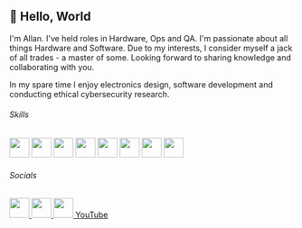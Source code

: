 ## :wave: Hello, World

I'm Allan. I've held roles in Hardware, Ops and QA. I'm passionate about all things Hardware and Software. Due to my interests, I consider myself a jack of all trades - a master of some. Looking forward to sharing knowledge and collaborating with you.

In my spare time I enjoy electronics design, software development and conducting ethical cybersecurity research. 

###### Skills
<p align="left">
  <img width="35px" height="35px" src="https://cdn.jsdelivr.net/gh/devicons/devicon/icons/cplusplus/cplusplus-original.svg" />
  <img width="35px" height="35px" src="https://cdn.jsdelivr.net/gh/devicons/devicon/icons/csharp/csharp-original.svg" />
  <img width="35px" height="35px" src="https://cdn.jsdelivr.net/gh/devicons/devicon/icons/dotnetcore/dotnetcore-original.svg" />
  <img width="35px" height="35px" src="https://cdn.jsdelivr.net/gh/devicons/devicon/icons/html5/html5-original-wordmark.svg" />
  <img width="35px" height="35px" src="https://cdn.jsdelivr.net/gh/devicons/devicon/icons/css3/css3-original-wordmark.svg" />
  <img width="35px" height="35px" src="https://cdn.jsdelivr.net/gh/devicons/devicon/icons/javascript/javascript-original.svg" />
  <img width="35px" height="35px" src="https://cdn.jsdelivr.net/gh/devicons/devicon/icons/python/python-original.svg" />        
  <img width="35px" height="35px" src="https://cdn.jsdelivr.net/gh/devicons/devicon/icons/linux/linux-original.svg" />
</p>

###### Socials
<p align="left">
  <a href="https://github.com/allanregush?tab=followers">
    <img width="35px" height="35px" src="https://cdn.jsdelivr.net/gh/devicons/devicon/icons/github/github-original.svg" />      
  </a>
  <a href="http://twitter.com/allanregush">
     <img width="35px" height="35px" src="https://cdn.jsdelivr.net/gh/devicons/devicon/icons/twitter/twitter-original.svg" />
  </a>
  <a href="https://www.linkedin.com/in/allanregush/">
    <img width="35px" height="35px" src="https://cdn.jsdelivr.net/gh/devicons/devicon/icons/linkedin/linkedin-original.svg" >
  </a>
  <a href="http://youtube.com/channel/UCm3gi8KLvEcIHT1SzSqeOcg?sub_confirmation=1">
    YouTube
  </a>
</p>

